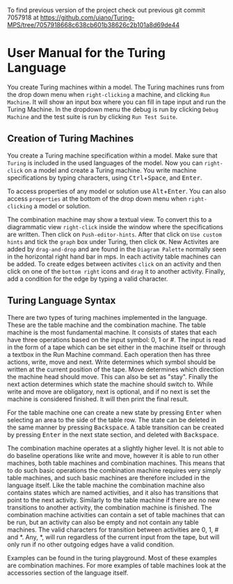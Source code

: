 To find previous version of the project check out previous git commit 7057918 at https://github.com/uiano/Turing-MPS/tree/7057918668c638cb601b38626c2b101a8d69de44

# User Manual for the Turing Language
You create Turing machines within a model.
The Turing machines runs from the drop down menu when `right-clicking` a machine, and clicking `Run Machine`.
It will show an input box where you can fill in tape input and run the Turing Machine.
In the dropdown menu the debug is run by clicking `Debug Machine` and the test suite is run by clicking `Run Test Suite`.

## Creation of Turing Machines
You create a Turing machine specification within a model.
Make sure that `Turing` is included in the used languages of the model.
Now you can `right-click` on a model and create a Turing machine.
You write machine specifications by typing characters, using <kbd>Ctrl</kbd>+<kbd>Space</kbd>, and <kbd>Enter</kbd>.

To access properties of any model or solution use <kbd>Alt</kbd>+<kbd>Enter</kbd>.
You can also access `properties` at the bottom of the drop down menu when `right-clicking` a model or solution.

The combination machine may show a textual view. To convert this to a diagrammatic view `right-click` inside the window where the specifications are written. 
Then click on `Push-editor-hints`. 
After that click on `Use custom hints` and tick the `graph` box under Turing, then click `OK`.
New Activites are added by `drag-and-drop` and are found in the `Diagram Palette` normally seen in the horizontal right hand bar in mps.
In each activity table machines can be added. To create edges between activites `click` on an activity and then click on one of the `bottom right` icons and `drag` it to another activity.
Finally, add a condition for the edge by typing a valid character. 

## Turing Language Syntax
There are two types of turing machines implemented in the language.
These are the table machine and the combination machine. 
The table machine is the most fundamental machine.
It consists of states that each have three operations based on the input symbol: 0, 1 or #.
The input is read in the form of a tape which can be set either in the machine itself or through a textbox in the Run Machine command.
Each operation then has three actions, write, move and next. Write determines which symbol should be written at the current position of the tape.
Move determines which direction the machine head should move. This can also be set as "stay".
Finally the next action determines which state the machine should switch to. While write and move are obligatory, next is optional, and if no next is set the machine is considered finished.
It will then print the final result.

For the table machine one can create a new state by pressing <kbd>Enter</kbd> when selecting an area to the side of the table row.
The state can be deleted in the same manner by pressing <kbd>Backspace</kbd>.
A table transition can be created by pressing <kbd>Enter</kbd> in the next state section, and deleted with <kbd>Backspace</kbd>.

The combination machine operates at a slightly higher level. It is not able to do baseline operations like write and move,
however it is able to run other machines, both table machines and combination machines.
This means that to do such basic operations the combination machine requires very simply table machines, 
and such basic machines are therefore included in the language itself.
Like the table machine the combination machine also contains states which are named activities, and it also
has transitions that point to the next activity. Similarly to the table machine if there are no new transitions to another activity, the combination machine is finished.
The combination machine activities can contain a set of table machines that can be run, but an activity can also be empty and not contain any table machines.
The valid characters for transition between activities are 0, 1, # and *. Any, *, will run regardless of the current input from the tape, but will only run if no other outgoing edges have a valid condition.

Examples can be found in the turing playground.
Most of these examples are combination machines.
For more examples of table machines look at the accessories section of the language itself.


